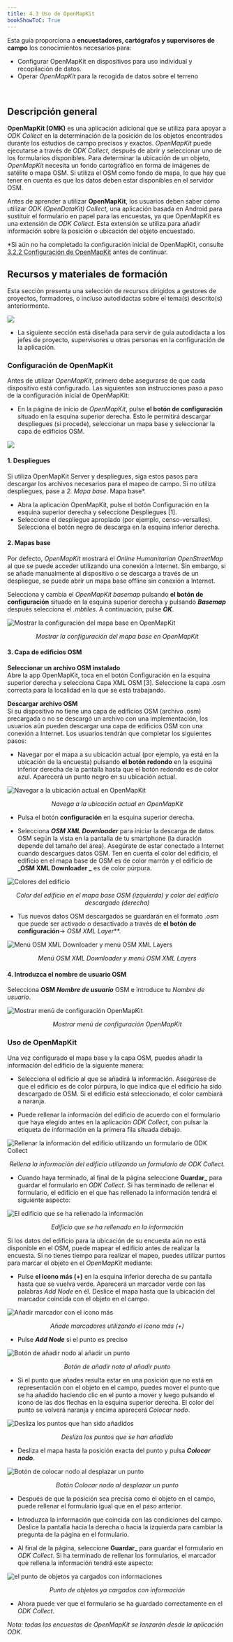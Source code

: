 ```yaml
---
title: 4.3 Uso de OpenMapKit
bookShowToC: True
---
```


Esta guía proporciona a **encuestadores, cartógrafos y supervisores de campo** los conocimientos necesarios para:

* Configurar OpenMapKit en dispositivos para uso individual y recopilación de datos.
* Operar _OpenMapKit_ para la recogida de datos sobre el terreno

<br>

## Descripción general
**OpenMapKit (OMK)** es una aplicación adicional que se utiliza para apoyar a _ODK Collect_ en la determinación de la posición de los objetos encontrados durante los estudios de campo precisos y exactos. _OpenMapKit_ puede ejecutarse a través de _ODK Collect_, después de abrir y seleccionar uno de los formularios disponibles. Para determinar la ubicación de un objeto, _OpenMapKit_ necesita un fondo cartográfico en forma de imágenes de satélite o mapa OSM. Si utiliza el OSM como fondo de mapa, lo que hay que tener en cuenta es que los datos deben estar disponibles en el servidor OSM. 

Antes de aprender a utilizar **OpenMapKit**, los usuarios deben saber cómo utilizar _ODK (OpenDataKit) Collect,_ una aplicación basada en Android para sustituir el formulario en papel para las encuestas, ya que OpenMapKit es una extensión de _ODK Collect_. Esta extensión se utiliza para añadir información sobre la posición o ubicación del objeto encuestado.

*Si aún no ha completado la configuración inicial de OpenMapKit, consulte [3.2.2 Configuración de OpenMapKit](https://hotosm.github.io/toolbox/pages/data-collection-and-field-mapping/3.2.2_setting_up_omk/) antes de continuar.


## Recursos y materiales de formación
Esta sección presenta una selección de recursos dirigidos a gestores de proyectos, formadores, o incluso autodidactas sobre el tema(s) descrito(s) anteriormente.

![](/images/learning_icon_wide.PNG)
* La siguiente sección está diseñada para servir de guía autodidacta a los jefes de proyecto, supervisores u otras personas en la configuración de la aplicación.

### Configuración de OpenMapKit

Antes de utilizar _OpenMapKit_, primero debe asegurarse de que cada dispositivo está configurado. Las siguientes son instrucciones paso a paso de la configuración inicial de OpenMapKit:

* En la página de inicio de _OpenMapKit_, pulse **el botón de configuración** situado en la esquina superior derecha. Esto le permitirá descargar despliegues (si procede), seleccionar un mapa base y seleccionar la capa de edificios OSM. 
  
![](/images/using-omk/omk_set-up.PNG)

#### 1. Despliegues
Si utiliza OpenMapKit Server y despliegues, siga estos pasos para descargar los archivos necesarios para el mapeo de campo. Si no utiliza despliegues, pase a *2. Mapa base*. Mapa base*.

* Abra la aplicación OpenMapKit, pulse el botón Configuración en la esquina superior derecha y seleccione Despliegues [1].
* Seleccione el despliegue apropiado (por ejemplo, censo-versalles). Selecciona el botón negro de descarga en la esquina inferior derecha.

#### 2. Mapas base 

Por defecto, _OpenMapKit_ mostrará el _Online Humanitarian OpenStreetMap_ al que se puede acceder utilizando una conexión a Internet. Sin embargo, si se añade manualmente al dispositivo o se descarga a través de un despliegue, se puede abrir un mapa base offline sin conexión a Internet. 

Selecciona y cambia el _OpenMapKit basemap_ pulsando **el botón de configuración** situado en la esquina superior derecha y pulsando **_Basemap_** después selecciona el _.mbtiles_. A continuación, pulse **_OK_**.

![Mostrar la configuración del mapa base en OpenMapKit](/images/using-omk/0304_omk_basemap.png)
<p align="center"><i>Mostrar la configuración del mapa base en OpenMapKit</i></p>


#### 3. Capa de edificios OSM

**Seleccionar un archivo OSM instalado** <br>
Abre la app OpenMapKit, toca en el botón Configuración en la esquina superior derecha y selecciona Capa XML OSM [3]. Seleccione la capa .osm correcta para la localidad en la que se está trabajando. 

**Descargar archivo OSM** <br>
Si su dispositivo no tiene una capa de edificios OSM (archivo .osm) precargada o no se descargó un archivo con una implementación, los usuarios aún pueden descargar una capa de edificios OSM con una conexión a Internet. Los usuarios tendrán que completar los siguientes pasos: 

   * Navegar por el mapa a su ubicación actual (por ejemplo, ya está en la ubicación de la encuesta) pulsando **el botón redondo** en la esquina inferior derecha de la pantalla hasta que el botón redondo es de color azul. Aparecerá un punto negro en su ubicación actual.

![Navegar a la ubicación actual en OpenMapKit](/images/using-omk/0305_omk_location.png)
<p align="center"><i>Navega a la ubicación actual en OpenMapKit</i></p>

   * Pulsa el botón **configuración** en la esquina superior derecha.

   * Selecciona **_OSM XML Downloader_** para iniciar la descarga de datos OSM según la vista en la pantalla de tu smartphone (la duración depende del tamaño del área). Asegúrate de estar conectado a Internet cuando descargues datos OSM. Ten en cuenta el color del edificio, el edificio en el mapa base de OSM es de color marrón y el edificio de **_OSM XML Downloader _** es de color púrpura.


![Colores del edificio](/images/using-omk/0306_warna_bangunan.png)
<p align="center"><i>Color del edificio en el mapa base OSM (izquierda) y color del edificio descargado (derecha)</i></p>

   * Tus nuevos datos OSM descargados se guardarán en el formato _.osm_ que puede ser activado o desactivado a través de **el botón de configuración**→ _OSM XML Layer_**.

![Menú OSM XML Downloader y menú OSM XML Layers](/images/using-omk/0307_xml_layer.png)
<p align="center"><i>Menú OSM XML Downloader y menú OSM XML Layers</i></p>
    
#### 4. Introduzca el nombre de usuario OSM

   Selecciona **OSM _Nombre de usuario_** OSM e introduce tu _Nombre de usuario_.

![Mostrar menú de configuración OpenMapKit](/images/using-omk/0302_setting_omk.png)
<p align="center"><i>Mostrar menú de configuración OpenMapKit</i></p>


### Uso de OpenMapKit

Una vez configurado el mapa base y la capa OSM, puedes añadir la información del edificio de la siguiente manera:

   * Selecciona el edificio al que se añadirá la información. Asegúrese de que el edificio es de color púrpura, lo que indica que el edificio ha sido descargado de OSM. Si el edificio está seleccionado, el color cambiará a naranja.
  
   * Puede rellenar la información del edificio de acuerdo con el formulario que haya elegido antes en la aplicación _ODK Collect_, con pulsar la etiqueta de información en la primera fila situada debajo.

![Rellenar la información del edificio utilizando un formulario de ODK Collect](/images/using-omk/0308_mengisi_form_omk.png)
<p align="center"><i>Rellena la información del edificio utilizando un formulario de ODK Collect.</i></p>

   * Cuando haya terminado, al final de la página seleccione **Guardar_** para guardar el formulario en _ODK Collect_. Si has terminado de rellenar el formulario, el edificio en el que has rellenado la información tendrá el siguiente aspecto:

![El edificio que se ha rellenado la información](/images/using-omk/0309_tag_bangunan_omk.png)
<p align="center"><i>Edificio que se ha rellenado en la información</i></p>  


Si los datos del edificio para la ubicación de su encuesta aún no está disponible en el OSM, puede mapear el edificio antes de realizar la encuesta. Si no tienes tiempo para realizar el mapeo, puedes utilizar puntos para marcar el objeto en el _OpenMapKit_ mediante:
  
   * Pulse **el icono más (+)** en la esquina inferior derecha de su pantalla hasta que se vuelva verde. Aparecerá un marcador verde con las palabras _Add Node_ en él. Deslice el mapa hasta que la ubicación del marcador coincida con el objeto en el campo.

![Añadir marcador con el icono más](/images/using-omk/0310_add_node_omk.png)
<p align="center"><i>Añade marcadores utilizando el icono más (+)</i></p>

   * Pulse **_Add Node_** si el punto es preciso

![Botón de añadir nodo al añadir un punto](/images/using-omk/0311_tombol_add_node.png)
<p align="center"><i>Botón de añadir nota al añadir punto</i></p>

   * Si el punto que añades resulta estar en una posición que no está en representación con el objeto en el campo, puedes mover el punto que se ha añadido haciendo clic en el punto a mover y luego pulsando el icono de las dos flechas en la esquina superior derecha. El color del punto se volverá naranja y encima aparecerá _Colocar nodo_.
     
![Desliza los puntos que han sido añadidos](/images/using-omk/0312_menggeser_node.png)
<p align="center"><i>Desliza los puntos que se han añadido</i></p>

   * Desliza el mapa hasta la posición exacta del punto y pulsa **_Colocar nodo_**.

![Botón de colocar nodo al desplazar un punto](/images/using-omk/0313_place_node.png)
<p align="center"><i>Botón Colocar nodo al desplazar un punto</i></p>
    
   * Después de que la posición sea precisa como el objeto en el campo, puede rellenar el formulario igual que en el paso anterior.
  
   * Introduzca la información que coincida con las condiciones del campo. Deslice la pantalla hacia la derecha o hacia la izquierda para cambiar la pregunta de la página en el formulario.

   * Al final de la página, seleccione **Guardar_** para guardar el formulario en _ODK Collect_. Si ha terminado de rellenar los formularios, el marcador que rellena la información tendrá este aspecto:

![el punto de objetos ya cargados con informaciones](/images/using-omk/0314_finished_tag.png)
<p align="center"><i>Punto de objetos ya cargados con información</i></p>

   * Ahora puede ver que el formulario se ha guardado correctamente en el _ODK Collect_.
   
*Nota: todas las encuestas de OpenMapKit se lanzarán desde la aplicación ODK.*